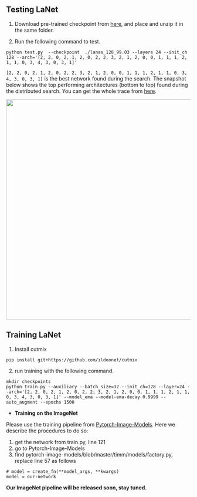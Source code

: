 ## Testing LaNet

1. Download pre-trained checkpoint from <a href="https://drive.google.com/file/d/1bZsEoG-sroVyYR4F_2ozGLA5W50CT84P/view?usp=sharing">here</a>, and place and unzip it in the same folder.

2. Run the following command to test.
```
python test.py  --checkpoint  ./lanas_128_99.03 --layers 24 --init_ch 128 --arch='[2, 2, 0, 2, 1, 2, 0, 2, 2, 3, 2, 1, 2, 0, 0, 1, 1, 1, 2, 1, 1, 0, 3, 4, 3, 0, 3, 1]'
```

```[2, 2, 0, 2, 1, 2, 0, 2, 2, 3, 2, 1, 2, 0, 0, 1, 1, 1, 2, 1, 1, 0, 3, 4, 3, 0, 3, 1]``` is the best network found during the search. The snapshot below shows the top performing architectures (bottom to top) found during the distributed search. You can get the whole trace from <a href="../../Distributed_LaNAS">here</a>.

<p align="center">
<img src='https://github.com/linnanwang/paper-image-repo/blob/master/LaNAS/distributed_search_results.png?raw=true' width="600">
</p>



## Training LaNet
1. Install cutmix

```pip install git+https://github.com/ildoonet/cutmix```

2. run training with the following command.

```
mkdir checkpoints
python train.py --auxiliary --batch_size=32 --init_ch=128 --layer=24 --arch='[2, 2, 0, 2, 1, 2, 0, 2, 2, 3, 2, 1, 2, 0, 0, 1, 1, 1, 2, 1, 1, 0, 3, 4, 3, 0, 3, 1]' --model_ema --model-ema-decay 0.9999 --auto_augment --epochs 1500
```

- **Training on the ImageNet**

Please use the training pipeline from <a href="https://github.com/rwightman/pytorch-image-models">Pytorch-Image-Models</a>. Here we describe the procedures to do so:
1. get the network from train.py, line 121
2. go to Pytorch-Image-Models
3. find pytorch-image-models/blob/master/timm/models/factory.py, replace line 57 as follows
``` 
# model = create_fn(**model_args, **kwargs) 
model = our-network
```
<b> Our ImageNet pipeline will be released soon, stay tuned. </b>


